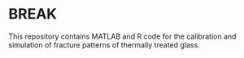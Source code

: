 # BREAK

This repository contains MATLAB and R code for the calibration and simulation of fracture patterns of thermally treated glass.
